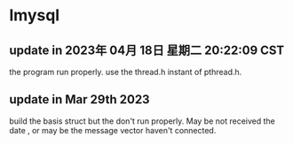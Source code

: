 # lmysql
## update in 2023年 04月 18日 星期二 20:22:09 CST
the program run properly.
use the thread.h instant of pthread.h. 
## update in Mar 29th 2023 
build the basis struct but the don't run properly.
May be not received the date , or may be the message 
vector haven't connected.
